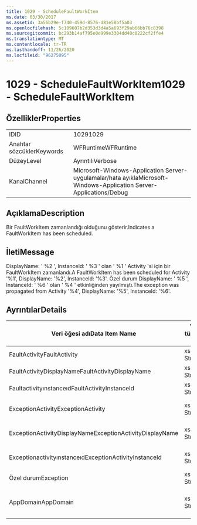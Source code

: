 ```yaml
---
title: 1029 - ScheduleFaultWorkItem
ms.date: 03/30/2017
ms.assetid: 3a56b29e-f740-459d-8576-d81e58bf5a03
ms.openlocfilehash: 5c109607b2d353d3d4a5a693f29ab66bb76c8398
ms.sourcegitcommit: bc293b14af795e0e999e3304dd40c0222cf2ffe4
ms.translationtype: MT
ms.contentlocale: tr-TR
ms.lasthandoff: 11/26/2020
ms.locfileid: "96275095"
---
```

# <a name="1029---schedulefaultworkitem"></a><span data-ttu-id="30cd4-102">1029 - ScheduleFaultWorkItem</span><span class="sxs-lookup"><span data-stu-id="30cd4-102">1029 - ScheduleFaultWorkItem</span></span>

## <a name="properties"></a><span data-ttu-id="30cd4-103">Özellikler</span><span class="sxs-lookup"><span data-stu-id="30cd4-103">Properties</span></span>  
  
|||  
|-|-|  
|<span data-ttu-id="30cd4-104">ID</span><span class="sxs-lookup"><span data-stu-id="30cd4-104">ID</span></span>|<span data-ttu-id="30cd4-105">1029</span><span class="sxs-lookup"><span data-stu-id="30cd4-105">1029</span></span>|  
|<span data-ttu-id="30cd4-106">Anahtar sözcükler</span><span class="sxs-lookup"><span data-stu-id="30cd4-106">Keywords</span></span>|<span data-ttu-id="30cd4-107">WFRuntime</span><span class="sxs-lookup"><span data-stu-id="30cd4-107">WFRuntime</span></span>|  
|<span data-ttu-id="30cd4-108">Düzey</span><span class="sxs-lookup"><span data-stu-id="30cd4-108">Level</span></span>|<span data-ttu-id="30cd4-109">Ayrıntılı</span><span class="sxs-lookup"><span data-stu-id="30cd4-109">Verbose</span></span>|  
|<span data-ttu-id="30cd4-110">Kanal</span><span class="sxs-lookup"><span data-stu-id="30cd4-110">Channel</span></span>|<span data-ttu-id="30cd4-111">Microsoft-Windows-Application Server-uygulamalar/hata ayıkla</span><span class="sxs-lookup"><span data-stu-id="30cd4-111">Microsoft-Windows-Application Server-Applications/Debug</span></span>|  
  
## <a name="description"></a><span data-ttu-id="30cd4-112">Açıklama</span><span class="sxs-lookup"><span data-stu-id="30cd4-112">Description</span></span>  

 <span data-ttu-id="30cd4-113">Bir FaultWorkItem zamanlandığı olduğunu gösterir.</span><span class="sxs-lookup"><span data-stu-id="30cd4-113">Indicates a FaultWorkItem has been scheduled.</span></span>  
  
## <a name="message"></a><span data-ttu-id="30cd4-114">İleti</span><span class="sxs-lookup"><span data-stu-id="30cd4-114">Message</span></span>  

 <span data-ttu-id="30cd4-115">DisplayName: ' %2 ', InstanceId: ' %3 ' olan ' %1 ' Activity 'si için bir FaultWorkItem zamanlandı.</span><span class="sxs-lookup"><span data-stu-id="30cd4-115">A FaultWorkItem has been scheduled for Activity '%1', DisplayName: '%2', InstanceId: '%3'.</span></span>  <span data-ttu-id="30cd4-116">Özel durum DisplayName: ' %5 ', InstanceId: ' %6 ' olan ' %4 ' etkinliğinden yayılmıştı.</span><span class="sxs-lookup"><span data-stu-id="30cd4-116">The exception was propagated from Activity '%4', DisplayName: '%5', InstanceId: '%6'.</span></span>  
  
## <a name="details"></a><span data-ttu-id="30cd4-117">Ayrıntılar</span><span class="sxs-lookup"><span data-stu-id="30cd4-117">Details</span></span>  
  
|<span data-ttu-id="30cd4-118">Veri öğesi adı</span><span class="sxs-lookup"><span data-stu-id="30cd4-118">Data Item Name</span></span>|<span data-ttu-id="30cd4-119">Veri öğesi türü</span><span class="sxs-lookup"><span data-stu-id="30cd4-119">Data Item Type</span></span>|<span data-ttu-id="30cd4-120">Açıklama</span><span class="sxs-lookup"><span data-stu-id="30cd4-120">Description</span></span>|  
|--------------------|--------------------|-----------------|  
|<span data-ttu-id="30cd4-121">FaultActivity</span><span class="sxs-lookup"><span data-stu-id="30cd4-121">FaultActivity</span></span>|<span data-ttu-id="30cd4-122">xs: String</span><span class="sxs-lookup"><span data-stu-id="30cd4-122">xs:string</span></span>|<span data-ttu-id="30cd4-123">Hata etkinliğinin tür adı.</span><span class="sxs-lookup"><span data-stu-id="30cd4-123">The type name of the fault activity.</span></span>|  
|<span data-ttu-id="30cd4-124">FaultActivityDisplayName</span><span class="sxs-lookup"><span data-stu-id="30cd4-124">FaultActivityDisplayName</span></span>|<span data-ttu-id="30cd4-125">xs: String</span><span class="sxs-lookup"><span data-stu-id="30cd4-125">xs:string</span></span>|<span data-ttu-id="30cd4-126">Hata etkinliğinin görünen adı.</span><span class="sxs-lookup"><span data-stu-id="30cd4-126">The display name of the fault activity.</span></span>|  
|<span data-ttu-id="30cd4-127">Faultactivityınstanceıd</span><span class="sxs-lookup"><span data-stu-id="30cd4-127">FaultActivityInstanceId</span></span>|<span data-ttu-id="30cd4-128">xs: String</span><span class="sxs-lookup"><span data-stu-id="30cd4-128">xs:string</span></span>|<span data-ttu-id="30cd4-129">Hata etkinliğinin örnek kimliği.</span><span class="sxs-lookup"><span data-stu-id="30cd4-129">The instance id of the fault activity.</span></span>|  
|<span data-ttu-id="30cd4-130">ExceptionActivity</span><span class="sxs-lookup"><span data-stu-id="30cd4-130">ExceptionActivity</span></span>|<span data-ttu-id="30cd4-131">xs: String</span><span class="sxs-lookup"><span data-stu-id="30cd4-131">xs:string</span></span>|<span data-ttu-id="30cd4-132">Özel durumu oluşturan etkinliğin tür adı.</span><span class="sxs-lookup"><span data-stu-id="30cd4-132">The type name of the activity that threw the exception.</span></span>|  
|<span data-ttu-id="30cd4-133">ExceptionActivityDisplayName</span><span class="sxs-lookup"><span data-stu-id="30cd4-133">ExceptionActivityDisplayName</span></span>|<span data-ttu-id="30cd4-134">xs: String</span><span class="sxs-lookup"><span data-stu-id="30cd4-134">xs:string</span></span>|<span data-ttu-id="30cd4-135">Özel durumu oluşturan etkinliğin görünen adı.</span><span class="sxs-lookup"><span data-stu-id="30cd4-135">The display name of the activity that threw the exception.</span></span>|  
|<span data-ttu-id="30cd4-136">Exceptionactivityınstanceıd</span><span class="sxs-lookup"><span data-stu-id="30cd4-136">ExceptionActivityInstanceId</span></span>|<span data-ttu-id="30cd4-137">xs: String</span><span class="sxs-lookup"><span data-stu-id="30cd4-137">xs:string</span></span>|<span data-ttu-id="30cd4-138">Özel durumu oluşturan etkinliğin örnek kimliği.</span><span class="sxs-lookup"><span data-stu-id="30cd4-138">The instance id of the activity that threw the exception.</span></span>|  
|<span data-ttu-id="30cd4-139">Özel durum</span><span class="sxs-lookup"><span data-stu-id="30cd4-139">Exception</span></span>|<span data-ttu-id="30cd4-140">xs: String</span><span class="sxs-lookup"><span data-stu-id="30cd4-140">xs:string</span></span>|<span data-ttu-id="30cd4-141">Özel durum için özel durum ayrıntıları</span><span class="sxs-lookup"><span data-stu-id="30cd4-141">The exception details for the exception</span></span>|  
|<span data-ttu-id="30cd4-142">AppDomain</span><span class="sxs-lookup"><span data-stu-id="30cd4-142">AppDomain</span></span>|<span data-ttu-id="30cd4-143">xs: String</span><span class="sxs-lookup"><span data-stu-id="30cd4-143">xs:string</span></span>|<span data-ttu-id="30cd4-144">AppDomain. CurrentDomain. FriendlyName tarafından döndürülen dize.</span><span class="sxs-lookup"><span data-stu-id="30cd4-144">The string returned by AppDomain.CurrentDomain.FriendlyName.</span></span>|
